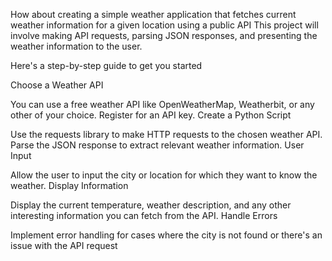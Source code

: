 How about creating a simple weather application that fetches current weather information for a given location using a public API This project will involve making API requests, parsing JSON responses, and presenting the weather information to the user.

Here's a step-by-step guide to get you started

Choose a Weather API

You can use a free weather API like OpenWeatherMap, Weatherbit, or any other of your choice. Register for an API key. Create a Python Script

Use the requests library to make HTTP requests to the chosen weather API. Parse the JSON response to extract relevant weather information. User Input

Allow the user to input the city or location for which they want to know the weather. Display Information

Display the current temperature, weather description, and any other interesting information you can fetch from the API. Handle Errors

Implement error handling for cases where the city is not found or there's an issue with the API request
